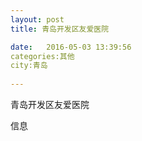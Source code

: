 ```yaml
--- 
layout: post 
title: 青岛开发区友爱医院

date:   2016-05-03 13:39:56 
categories:其他  
city:青岛
  
--- 
```

   
青岛开发区友爱医院

信息

